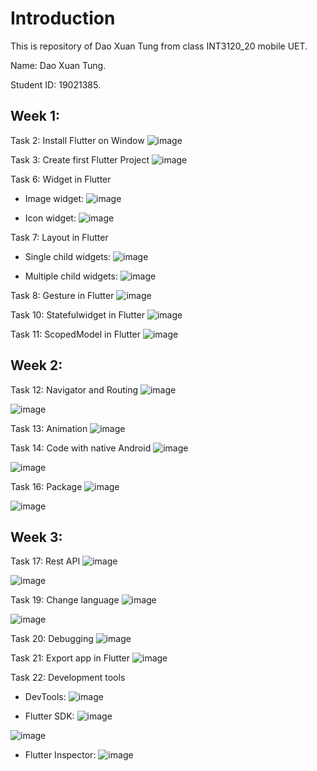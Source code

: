 # Introduction

This is repository of Dao Xuan Tung from class INT3120_20 mobile UET.

Name: Dao Xuan Tung.

Student ID: 19021385.

## Week 1:

Task 2: Install Flutter on Window
![image](https://user-images.githubusercontent.com/56082813/155702570-82102619-a132-4e4b-87c7-324f455c0d5e.png)


Task 3: Create first Flutter Project
![image](https://user-images.githubusercontent.com/56082813/155702804-e546fed3-cd16-48ef-9d11-7e0708682e07.png)


Task 6: Widget in Flutter
- Image widget:
![image](https://user-images.githubusercontent.com/56082813/155703176-032cbfc5-1c9b-442c-ac9b-e3a195a750e8.png)

- Icon widget:
![image](https://user-images.githubusercontent.com/56082813/155703223-ed2238db-5ed5-4aec-a666-f694b305204b.png)


Task 7: Layout in Flutter
- Single child widgets:
![image](https://user-images.githubusercontent.com/56082813/155703375-53a8b6e9-eef0-41f5-915d-461fe8d269ae.png)

- Multiple child widgets:
![image](https://user-images.githubusercontent.com/56082813/155703520-26c22d02-0dc6-4dd3-a024-df5844f00ad7.png)


Task 8: Gesture in Flutter
![image](https://user-images.githubusercontent.com/56082813/155703715-dbdb3fa9-1435-41ca-8166-0ffe4f1f54b9.png)


Task 10: Statefulwidget in Flutter
![image](https://user-images.githubusercontent.com/56082813/155703846-5faf91de-819f-4867-a6b7-92017d4f63cb.png)


Task 11: ScopedModel in Flutter
![image](https://user-images.githubusercontent.com/56082813/155703926-4277f645-4aee-41c1-b210-6e28684a7031.png)


## Week 2:

Task 12: Navigator and Routing
![image](https://user-images.githubusercontent.com/56082813/156707449-be0489bc-b2fe-4562-b44b-23b30aa28e63.png)

![image](https://user-images.githubusercontent.com/56082813/156707504-e3836c45-dd90-48e9-82a4-29a29b4d31fd.png)


Task 13: Animation
![image](https://user-images.githubusercontent.com/56082813/156707605-be55b456-398f-4051-aaa3-89adc8eb31db.png)
  
  
Task 14: Code with native Android
![image](https://user-images.githubusercontent.com/56082813/157423476-45ffd8f1-c155-4f39-a87b-b0cf52bdb5e8.png)

![image](https://user-images.githubusercontent.com/56082813/157423518-f18cb95b-047b-4721-99a9-8aafa403219a.png)


Task 16: Package
![image](https://user-images.githubusercontent.com/56082813/157423611-f18c6e73-7f9e-4ba5-a7d9-246a1f3a6db5.png)

![image](https://user-images.githubusercontent.com/56082813/157423653-c7cb0e77-1de8-429d-a126-c64bef4b5450.png)


## Week 3:
Task 17: Rest API
![image](https://user-images.githubusercontent.com/56082813/157423833-8662b09f-85c3-4fd9-9868-baa1ed490f2c.png)

![image](https://user-images.githubusercontent.com/56082813/157423874-16400e31-d3a0-415c-9945-09994094e044.png)


Task 19: Change language
![image](https://user-images.githubusercontent.com/56082813/157425975-e9696037-f8ab-49b0-b5aa-eaf6e1f60a17.png)

![image](https://user-images.githubusercontent.com/56082813/157425999-503fd86b-5641-453c-8b59-5fb4d0178c7d.png)


Task 20: Debugging
![image](https://user-images.githubusercontent.com/56082813/157424376-b3ad7697-1103-4c9c-b5e8-2f0d2f084fda.png)


Task 21: Export app in Flutter
![image](https://user-images.githubusercontent.com/56082813/157424584-0a7fc98c-b6ae-4a9a-8570-e809b9dccb2c.png)


Task 22: Development tools
- DevTools:
![image](https://user-images.githubusercontent.com/56082813/157426054-f21a9d2a-61d3-4952-b2ad-31adb32fae14.png)

- Flutter SDK:
![image](https://user-images.githubusercontent.com/56082813/157425031-4d9575c7-2d3c-46f2-8dc0-54e736ec5144.png)

![image](https://user-images.githubusercontent.com/56082813/157425081-c02e841b-ffb0-4d5b-b2dd-23d81d024f4d.png)

- Flutter Inspector:
![image](https://user-images.githubusercontent.com/56082813/157425155-df3fbb75-a2db-468a-8e1d-044149f55952.png)
